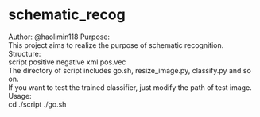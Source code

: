 # schematic_recog
Author:
    @haolimin118
Purpose:</br>
    This project aims to realize the purpose of schematic recognition.</br>
Structure:</br>
    script positive negative xml pos.vec</br>
    The directory of script includes go.sh, resize_image.py, classify.py and so on.</br>
    If you want to test the trained classifier, just modify the path of test image.
Usage:</br>
    cd ./script
    ./go.sh


    

